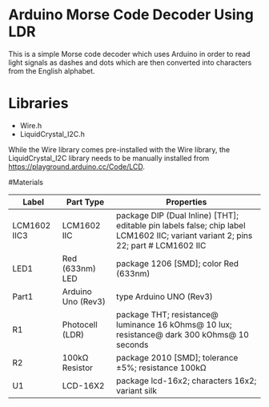 # Arduino Morse Code Decoder Using LDR

This is a simple Morse code decoder which uses Arduino in order to read light signals as dashes and dots which are then converted into characters from the English alphabet.

# Libraries

- Wire.h
- LiquidCrystal_I2C.h

While the Wire library comes pre-installed with the Wire library, the LiquidCrystal_I2C library needs to be manually installed from https://playground.arduino.cc/Code/LCD.

#Materials
<table>

  <thead>
   <tr>
    <th>Label</th>
    <th>Part Type</th>
    <th>Properties</th>
    </tr>
  </thead>
  <tbody>
  <tr>
    <td>LCM1602 IIC3</td>
    <td>LCM1602 IIC</td>
    <td class="props">package DIP (Dual Inline) [THT]; editable pin labels false; chip label LCM1602 IIC; variant variant 2; pins 22; part # LCM1602 IIC</td>
</tr><tr>
    <td>LED1</td>
    <td>Red (633nm) LED</td>
    <td class="props">package 1206 [SMD]; color Red (633nm)</td>
</tr><tr>
    <td>Part1</td>
    <td>Arduino Uno (Rev3)</td>
    <td class="props">type Arduino UNO (Rev3)</td>
</tr><tr>
    <td>R1</td>
    <td>Photocell (LDR)</td>
    <td class="props">package THT; resistance@ luminance 16 kOhms@ 10 lux; resistance@ dark 300 kOhms@ 10 seconds</td>
</tr><tr>
    <td>R2</td>
    <td>100kΩ Resistor</td>
    <td class="props">package 2010 [SMD]; tolerance ±5%; resistance 100kΩ</td>
</tr><tr>
    <td>U1</td>
    <td>LCD-16X2</td>
    <td class="props">package lcd-16x2; characters 16x2; variant silk</td>
</tr>
  </tbody>
</table>
